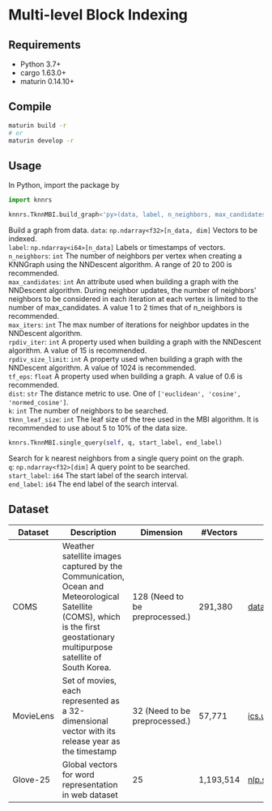 # Multi-level Block Indexing

## Requirements

- Python 3.7+
- cargo 1.63.0+
- maturin 0.14.10+

## Compile

```bash
maturin build -r
# or 
maturin develop -r
```

## Usage

In Python, import the package by

```python
import knnrs
```

```py
knnrs.TknnMBI.build_graph<'py>(data, label, n_neighbors, max_candidates, max_iters, rpdiv_iter, rpdiv_size_limit, tf_eps, dist, k, tknn_leaf_size)
```

Build a graph from data.
`data`: `np.ndarray<f32>[n_data, dim]` Vectors to be indexed.  
`label`: `np.ndarray<i64>[n_data]` Labels or timestamps of vectors.  
`n_neighbors`: `int` The number of neighbors per vertex when creating a KNNGraph using the NNDescent algorithm. A range of 20 to 200 is recommended.  
`max_candidates`: `int` An attribute used when building a graph with the NNDescent algorithm. During neighbor updates, the number of neighbors' neighbors to be considered in each iteration at each vertex is limited to the number of max_candidates. A value 1 to 2 times that of n_neighbors is recommended.  
`max_iters`: `int` The max number of iterations for neighbor updates in the NNDescent algorithm.  
`rpdiv_iter`: `int` A property used when building a graph with the NNDescent algorithm. A value of 15 is recommended.  
`rpdiv_size_limit`: `int` A property used when building a graph with the NNDescent algorithm. A value of 1024 is recommended.  
`tf_eps`: `float` A property used when building a graph. A value of 0.6 is recommended.  
`dist`: `str` The distance metric to use. One of `['euclidean', 'cosine', 'normed_cosine']`.  
`k`: `int` The number of neighbors to be searched.  
`tknn_leaf_size`: `int` The leaf size of the tree used in the MBI algorithm. It is recommended to use about 5 to 10% of the data size.  

```python
knnrs.TknnMBI.single_query(self, q, start_label, end_label)
```  

Search for k nearest neighbors from a single query point on the graph.  
`q`: `np.ndarray<f32>[dim]` A query point to be searched.  
`start_label`: `i64` The start label of the search interval.  
`end_label`: `i64` The end label of the search interval.  

## Dataset

| Dataset | Description | Dimension | #Vectors | Source |
| --- | --- | --- | --- | --- |
| COMS | Weather satellite images captured by the Communication, Ocean and Meteorological Satellite (COMS), which is the first geostationary multipurpose satellite of South Korea. | 128 (Need to be preprocessed.) | 291,380 | [data.go.kr](https://www.data.go.kr/data/15058167/openapi.do) |
| MovieLens | Set of movies, each represented as a 32-dimensional vector with its release year as the timestamp | 32 (Need to be preprocessed.) | 57,771 | [ics.uci.edu](https://grouplens.org/datasets/movielens/) |
| Glove-25 | Global vectors for word representation in web dataset | 25 | 1,193,514 | [nlp.stanford.edu](https://nlp.stanford.edu/projects/glove/) |
